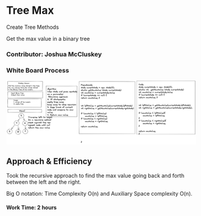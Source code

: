 # Tree Max

Create Tree Methods

Get the max value in a binary tree

### Contributor: Joshua McCluskey

### White Board Process

![Whiteboard brackets](img/tree-max.png)

## Approach & Efficiency

Took the recursive approach to find the max value going back and forth between the left and the right.

Big O notation: Time Complexity O(n) and Auxiliary Space complexity O(n).


#### Work Time: 2 hours